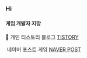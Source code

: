 ### Hi

#### 게임 개발자 지망

🌱 개인 티스토리 블로그 [TISTORY](https://husk321.tistory.com/)     

​       네이버 포스트 게임 [NAVER POST](https://post.naver.com/husk321?isHome=1) 

